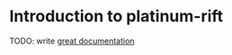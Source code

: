# Introduction to platinum-rift

TODO: write [great documentation](http://jacobian.org/writing/what-to-write/)
